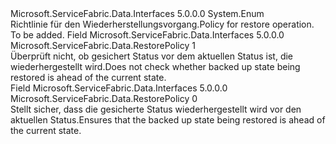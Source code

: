 <Type Name="RestorePolicy" FullName="Microsoft.ServiceFabric.Data.RestorePolicy">
  <TypeSignature Language="C#" Value="public enum RestorePolicy" />
  <TypeSignature Language="ILAsm" Value=".class public auto ansi sealed RestorePolicy extends System.Enum" />
  <TypeSignature Language="DocId" Value="T:Microsoft.ServiceFabric.Data.RestorePolicy" />
  <TypeSignature Language="VB.NET" Value="Public Enum RestorePolicy" />
  <TypeSignature Language="F#" Value="type RestorePolicy = " />
  <AssemblyInfo>
    <AssemblyName>Microsoft.ServiceFabric.Data.Interfaces</AssemblyName>
    <AssemblyVersion>5.0.0.0</AssemblyVersion>
  </AssemblyInfo>
  <Base>
    <BaseTypeName>System.Enum</BaseTypeName>
  </Base>
  <Docs>
    <summary>
            <span data-ttu-id="a6ba9-101">Richtlinie für den Wiederherstellungsvorgang.</span><span class="sxs-lookup"><span data-stu-id="a6ba9-101">Policy for restore operation.</span></span>
            </summary>
    <remarks>To be added.</remarks>
  </Docs>
  <Members>
    <Member MemberName="Force">
      <MemberSignature Language="C#" Value="Force" />
      <MemberSignature Language="ILAsm" Value=".field public static literal valuetype Microsoft.ServiceFabric.Data.RestorePolicy Force = int32(1)" />
      <MemberSignature Language="DocId" Value="F:Microsoft.ServiceFabric.Data.RestorePolicy.Force" />
      <MemberSignature Language="VB.NET" Value="Force" />
      <MemberSignature Language="F#" Value="Force = 1" Usage="Microsoft.ServiceFabric.Data.RestorePolicy.Force" />
      <MemberType>Field</MemberType>
      <AssemblyInfo>
        <AssemblyName>Microsoft.ServiceFabric.Data.Interfaces</AssemblyName>
        <AssemblyVersion>5.0.0.0</AssemblyVersion>
      </AssemblyInfo>
      <ReturnValue>
        <ReturnType>Microsoft.ServiceFabric.Data.RestorePolicy</ReturnType>
      </ReturnValue>
      <MemberValue>1</MemberValue>
      <Docs>
        <summary>
            <span data-ttu-id="a6ba9-102">Überprüft nicht, ob gesichert Status vor dem aktuellen Status ist, die wiederhergestellt wird.</span><span class="sxs-lookup"><span data-stu-id="a6ba9-102">Does not check whether backed up state being restored is ahead of the current state.</span></span>
            </summary>
      </Docs>
    </Member>
    <Member MemberName="Safe">
      <MemberSignature Language="C#" Value="Safe" />
      <MemberSignature Language="ILAsm" Value=".field public static literal valuetype Microsoft.ServiceFabric.Data.RestorePolicy Safe = int32(0)" />
      <MemberSignature Language="DocId" Value="F:Microsoft.ServiceFabric.Data.RestorePolicy.Safe" />
      <MemberSignature Language="VB.NET" Value="Safe" />
      <MemberSignature Language="F#" Value="Safe = 0" Usage="Microsoft.ServiceFabric.Data.RestorePolicy.Safe" />
      <MemberType>Field</MemberType>
      <AssemblyInfo>
        <AssemblyName>Microsoft.ServiceFabric.Data.Interfaces</AssemblyName>
        <AssemblyVersion>5.0.0.0</AssemblyVersion>
      </AssemblyInfo>
      <ReturnValue>
        <ReturnType>Microsoft.ServiceFabric.Data.RestorePolicy</ReturnType>
      </ReturnValue>
      <MemberValue>0</MemberValue>
      <Docs>
        <summary>
            <span data-ttu-id="a6ba9-103">Stellt sicher, dass die gesicherte Status wiederhergestellt wird vor den aktuellen Status.</span><span class="sxs-lookup"><span data-stu-id="a6ba9-103">Ensures that the backed up state being restored is ahead of the current state.</span></span>
            </summary>
      </Docs>
    </Member>
  </Members>
</Type>